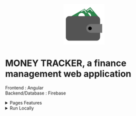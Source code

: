 <div align="center">
<img height="130px" width="130px" src="./src/assets/images/Logo.webp">
</div>
  
# MONEY TRACKER, a finance management web application

Frontend : Angular
<br>
Backend/Database : Firebase
<br>

<details>
  <summary>Pages Features</summary>

### Connect

- Register by completing information with form control
- Login with failure animation for bad credentials
- Logout is available on menu once logged in

### Main page

- View your current expenses in a donut graph
- View your current investments in a donut graph
- View your current real estate in cards

### Profil

- Modify your profile
- Delete your account (needs confirmation)

### Expenses

- View your current expenses in a donut graph
- Add, modify or delete an expense

### Investments

- View your current investments in a donut graph
- Add, modify or delete an investment
- View your investments in function of time in a bar/line graph

### Investments/simulator

- Play with a compound interest simulator

### Real-estate

- View your current real estate investments in cards
- Add, modify or delete a real estate investment

### Real-estate/simulator

- Play with a real estate simulator

</details>

<details>
  <summary>Run Locally</summary>

### Clone the project

```bash
  git clone https://github.com/Brice150/MONEYTRACKER.git
```

### Install dependencies

```bash
  npm install
```

### Start the server

```bash
  ng serve -o
```

</details>
